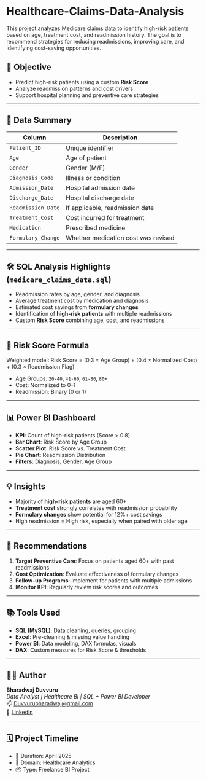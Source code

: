 # Healthcare-Claims-Data-Analysis
This project analyzes Medicare claims data to identify high-risk patients based on age, treatment cost, and readmission history. The goal is to recommend strategies for reducing readmissions, improving care, and identifying cost-saving opportunities.

## 🎯 Objective

- Predict high-risk patients using a custom **Risk Score**
- Analyze readmission patterns and cost drivers
- Support hospital planning and preventive care strategies

---

## 📁 Data Summary

| Column             | Description                                 |
|--------------------|---------------------------------------------|
| `Patient_ID`       | Unique identifier                           |
| `Age`              | Age of patient                              |
| `Gender`           | Gender (M/F)                                |
| `Diagnosis_Code`   | Illness or condition                        |
| `Admission_Date`   | Hospital admission date                     |
| `Discharge_Date`   | Hospital discharge date                     |
| `Readmission_Date` | If applicable, readmission date             |
| `Treatment_Cost`   | Cost incurred for treatment                 |
| `Medication`       | Prescribed medicine                         |
| `Formulary_Change` | Whether medication cost was revised         |

---

## 🛠 SQL Analysis Highlights (`medicare_claims_data.sql`)

- Readmission rates by age, gender, and diagnosis
- Average treatment cost by medication and diagnosis
- Estimated cost savings from **formulary changes**
- Identification of **high-risk patients** with multiple readmissions
- Custom **Risk Score** combining age, cost, and readmissions

---

## 🧮 Risk Score Formula

Weighted model:
Risk Score = (0.3 × Age Group) + (0.4 × Normalized Cost) + (0.3 × Readmission Flag)


- Age Groups: `20-40`, `41-60`, `61-80`, `80+`
- Cost: Normalized to 0–1
- Readmission: Binary (0 or 1)

---

## 📊 Power BI Dashboard

- **KPI**: Count of high-risk patients (Score > 0.8)
- **Bar Chart**: Risk Score by Age Group
- **Scatter Plot**: Risk Score vs. Treatment Cost
- **Pie Chart**: Readmission Distribution
- **Filters**: Diagnosis, Gender, Age Group

---

## 💡 Insights

- Majority of **high-risk patients** are aged 60+  
- **Treatment cost** strongly correlates with readmission probability  
- **Formulary changes** show potential for 12%+ cost savings  
- High readmission = High risk, especially when paired with older age  

---

## 📌 Recommendations

1. **Target Preventive Care**: Focus on patients aged 60+ with past readmissions  
2. **Cost Optimization**: Evaluate effectiveness of formulary changes  
3. **Follow-up Programs**: Implement for patients with multiple admissions  
4. **Monitor KPI**: Regularly review risk scores and outcomes  

---

## 📚 Tools Used

- **SQL (MySQL)**: Data cleaning, queries, grouping
- **Excel**: Pre-cleaning & missing value handling
- **Power BI**: Data modeling, DAX formulas, visuals
- **DAX**: Custom measures for Risk Score & thresholds

---

## 👨‍💻 Author

**Bharadwaj Duvvuru**  
*Data Analyst | Healthcare BI | SQL + Power BI Developer*  
📫 Duvvurubharadwaj@gmail.com  
🔗 [LinkedIn](https://www.linkedin.com/in/bharadwaj-0934442b5/)

---

## 🗓 Project Timeline

- 📅 Duration: April 2025  
- 🏥 Domain: Healthcare Analytics  
- 📦 Type: Freelance BI Project  

